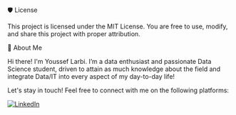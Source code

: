 🛡️ License

This project is licensed under the MIT License. You are free to use, modify, and share this project with proper attribution.

🌟 About Me

Hi there! I'm Youssef Larbi. I’m a data enthusiast and passionate Data Science student, driven to attain as much knowledge about the field and integrate Data/IT into every aspect of my day-to-day life!

Let's stay in touch! Feel free to connect with me on the following platforms:

[![LinkedIn](https://img.shields.io/badge/LinkedIn-0077B5?style=for-the-badge&logo=linkedin&logoColor=white)](https://www.linkedin.com/in/youssef-larbi-1350a5283/)
